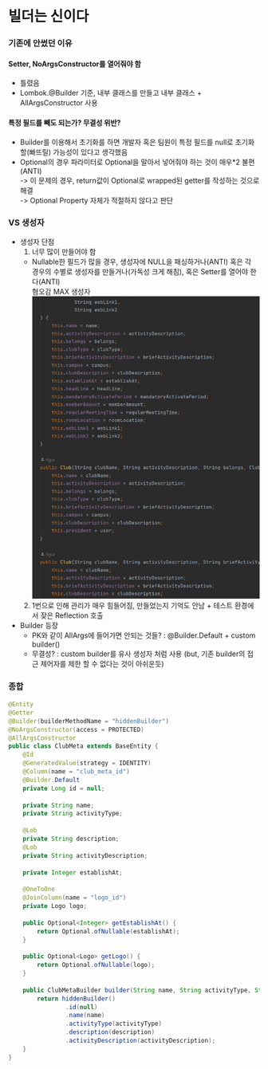 # 빌더는 신이다

### 기존에 안썼던 이유

 #### Setter, NoArgsConstructor를 열어줘야 함
  - 틀렸음  
  - Lombok.@Builder 기준, 내부 클래스를 만들고 내부 클래스 + AllArgsConstructor 사용

#### 특정 필드를 빼도 되는가? 무결성 위반?
  - Builder를 이용해서 초기화를 하면 개발자 혹은 팀원이 특정 필드를 null로 초기화할(빠뜨릴) 가능성이 있다고 생각했음  
  - Optional의 경우 파라미터로 Optional을 말아서 넣어줘야 하는 것이 매우*2 불편(ANTI)  
    -> 이 문제의 경우, return값이 Optional로 wrapped된 getter를 작성하는 것으로 해결  
    -> Optional Property 자체가 적절하지 않다고 판단

### VS 생성자
 - 생성자 단점  
    1. 너무 많이 만들어야 함  
     - Nullable한 필드가 많을 경우, 생성자에 NULL을 패싱하거나(ANTI) 혹은 각 경우의 수별로 생성자를 만들거나(가독성 크게 해침), 혹은 Setter를 열어야 한다(ANTI)  
     혐오감 MAX 생성자
     ![alt text](image.png)
    2. 1번으로 인해 관리가 매우 힘들어짐, 만들었는지 기억도 안남 + 테스트 환경에서 잦은 Reflection 호출  
 - Builder 등장   
    - PK와 같이 AllArgs에 들어가면 안되는 것들? : @Builder.Default + custom builder()  
    - 무결성? : custom builder를 유사 생성자 처럼 사용 (but, 기존 builder의 접근 제어자를 제한 할 수 없다는 것이 아쉬운듯)

### 종합
```java
@Entity
@Getter
@Builder(builderMethodName = "hiddenBuilder")
@NoArgsConstructor(access = PROTECTED)
@AllArgsConstructor
public class ClubMeta extends BaseEntity {
    @Id
    @GeneratedValue(strategy = IDENTITY)
    @Column(name = "club_meta_id")
    @Builder.Default
    private Long id = null;

    private String name;
    private String activityType;

    @Lob
    private String description;
    @Lob
    private String activityDescription;

    private Integer establishAt;

    @OneToOne
    @JoinColumn(name = "logo_id")
    private Logo logo;

    public Optional<Integer> getEstablishAt() {
        return Optional.ofNullable(establishAt);
    }

    public Optional<Logo> getLogo() {
        return Optional.ofNullable(logo);
    }

    public ClubMetaBuilder builder(String name, String activityType, String description, String activityDescription) {
        return hiddenBuilder()
                .id(null)
                .name(name)
                .activityType(activityType)
                .description(description)
                .activityDescription(activityDescription);
    }
}

```